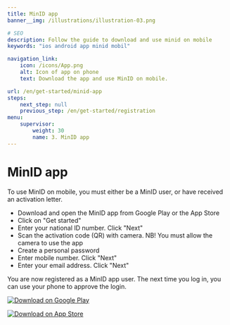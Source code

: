 ```yaml
---
title: MinID app
banner__img: /illustrations/illustration-03.png

# SEO
description: Follow the guide to download and use minid on mobile
keywords: "ios android app minid mobil"

navigation_link:
    icon: /icons/App.png
    alt: Icon of app on phone
    text: Download the app and use MinID on mobile.

url: /en/get-started/minid-app
steps:
    next_step: null
    previous_step: /en/get-started/registration
menu:
    supervisor:
        weight: 30
        name: 3. MinID app
---
```


# MinID app

To use MinID on mobile, you must either be a MinID user, or have received an activation letter.
- Download and open the MinID app from Google Play or the App Store
- Click on "Get started"
- Enter your national ID number. Click "Next"
- Scan the activation code (QR) with camera. NB! You must allow the camera to use the app
- Create a personal password
- Enter mobile number. Click "Next"
- Enter your email address. Click "Next"

You are now registered as a MinID app user. The next time you log in, you can use your phone to approve the login.


[![Download on Google Play](https://play.google.com/intl/en_us/badges/static/images/badges/en_badge_web_generic.png)](https://play.google.com/store/apps/details?id=no.digdir.minid.authenticator&pcampaignid=pcampaignidMKT-Other-global-all-co-prtnr-py-PartBadge-Mar2515-1)

[![Download on App Store](/illustrations/Download_on_the_App_Store_Badge_EN_RGB_blk_100317.svg)](https://apps.apple.com/no/app/minid-app/id1555414999)
